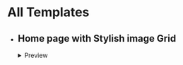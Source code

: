 # All Templates
<ul>
  <li>
    <h2>Home page with Stylish image Grid</h2>
    <details>
      <summary>Preview</summary>
      
    </details>
  </li>
</ul>
